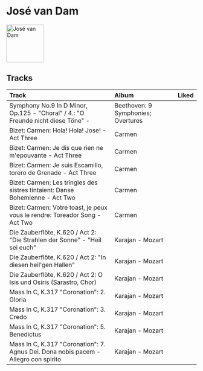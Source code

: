 
# José van Dam


<img src="https://i.scdn.co/image/7edeefee1e00dc240f153b601cf735baba09a17a" alt="José van Dam" width="100" />

## Tracks

| Track                                                                               | Album                              | Liked   |
|:------------------------------------------------------------------------------------|:-----------------------------------|:--------|
| Symphony No.9 In D Minor, Op.125 - "Choral" / 4.: "O Freunde nicht diese Töne" -    | Beethoven: 9 Symphonies; Overtures |         |
| Bizet: Carmen: Hola! Hola! Jose! - Act Three                                        | Carmen                             |         |
| Bizet: Carmen: Je dis que rien ne m'epouvante - Act Three                           | Carmen                             |         |
| Bizet: Carmen: Je suis Escamillo, torero de Grenade - Act Three                     | Carmen                             |         |
| Bizet: Carmen: Les tringles des sistres tintaient: Danse Bohemienne - Act Two       | Carmen                             |         |
| Bizet: Carmen: Votre toast, je peux vous le rendre: Toreador Song - Act Two         | Carmen                             |         |
| Die Zauberflöte, K.620 / Act 2: "Die Strahlen der Sonne" - "Heil sei euch"          | Karajan - Mozart                   |         |
| Die Zauberflöte, K.620 / Act 2: "In diesen heil'gen Hallen"                         | Karajan - Mozart                   |         |
| Die Zauberflöte, K.620 / Act 2: O Isis und Osiris (Sarastro, Chor)                  | Karajan - Mozart                   |         |
| Mass In C, K.317 "Coronation": 2. Gloria                                            | Karajan - Mozart                   |         |
| Mass In C, K.317 "Coronation": 3. Credo                                             | Karajan - Mozart                   |         |
| Mass In C, K.317 "Coronation": 5. Benedictus                                        | Karajan - Mozart                   |         |
| Mass In C, K.317 "Coronation": 7. Agnus Dei. Dona nobis pacem - Allegro con spirito | Karajan - Mozart                   |         |